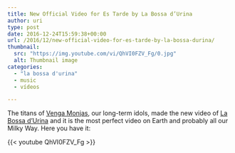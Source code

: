```yaml
---
title: New Official Video for Es Tarde by La Bossa d’Urina
author: uri
type: post
date: 2016-12-24T15:59:38+00:00
url: /2016/12/new-official-video-for-es-tarde-by-la-bossa-durina/
thumbnail:
  src: "https://img.youtube.com/vi/QhVI0FZV_Fg/0.jpg"
  alt: Thumbnail image
categories:
  - "la bossa d'urina"
  - music
  - vídeos

---
```

The titans of [Venga Monjas][1], our long-term idols, made the new video of [La Bossa d&#8217;Urina][2] and it is the most perfect video on Earth and probably all our Milky Way. Here you have it:

{{< youtube QhVI0FZV_Fg >}}</iframe>

 [1]: https://www.google.com/url?sa=t&rct=j&q=&esrc=s&source=web&cd=1&cad=rja&uact=8&ved=0ahUKEwjPi9XHmI3RAhVPz2MKHU-3DuIQFggfMAA&url=https%3A%2F%2Fwww.youtube.com%2Fuser%2Fvengamonjas&usg=AFQjCNEUmtiBBMHAiTzsvSl2bndBQSxjCA&sig2=3T_H99-1Zu9Do_WSviefNg
 [2]: https://labossadurina.com/